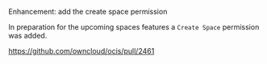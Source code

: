 Enhancement: add the create space permission

In preparation for the upcoming spaces features a `Create Space` permission was added.

https://github.com/owncloud/ocis/pull/2461
